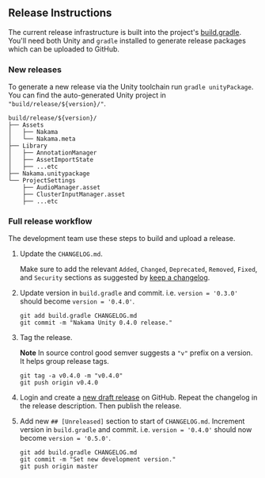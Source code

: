 ## Release Instructions

The current release infrastructure is built into the project's [build.gradle](https://github.com/heroiclabs/nakama-unity/blob/master/build.gradle). You'll need both Unity and `gradle` installed to generate release packages which can be uploaded to GitHub.

### New releases

To generate a new release via the Unity toolchain run `gradle unityPackage`. You can find the auto-generated Unity project in `"build/release/${version}/"`.

```
build/release/${version}/
├── Assets
│   ├── Nakama
│   └── Nakama.meta
├── Library
│   ├── AnnotationManager
│   ├── AssetImportState
│   ├── ...etc
├── Nakama.unitypackage
└── ProjectSettings
    ├── AudioManager.asset
    ├── ClusterInputManager.asset
    ├── ...etc
```

### Full release workflow

The development team use these steps to build and upload a release.

1. Update the `CHANGELOG.md`.

   Make sure to add the relevant `Added`, `Changed`, `Deprecated`, `Removed`, `Fixed`, and `Security` sections as suggested by [keep a changelog](http://keepachangelog.com).

2. Update version in `build.gradle` and commit. i.e. `version = '0.3.0'` should become `version = '0.4.0'`.

   ```
   git add build.gradle CHANGELOG.md
   git commit -m "Nakama Unity 0.4.0 release."
   ```

3. Tag the release.

   __Note__ In source control good semver suggests a `"v"` prefix on a version. It helps group release tags.

   ```
   git tag -a v0.4.0 -m "v0.4.0"
   git push origin v0.4.0
   ```

4. Login and create a [new draft release](https://github.com/heroiclabs/nakama-unity/releases/new) on GitHub. Repeat the changelog in the release description. Then publish the release.

5. Add new `## [Unreleased]` section to start of `CHANGELOG.md`. Increment version in `build.gradle` and commit. i.e. `version = '0.4.0'` should now become `version = '0.5.0'`.

   ```
   git add build.gradle CHANGELOG.md
   git commit -m "Set new development version."
   git push origin master
   ```
